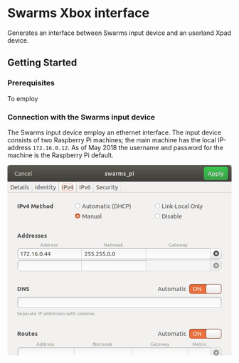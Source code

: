 # Swarms Xbox interface
Generates an interface between Swarms input device and an userland Xpad device.

## Getting Started

### Prerequisites
To employ

### Connection with the Swarms input device
The Swarms input device employ an ethernet interface. The input device consists of two Raspberry Pi machines; the main machine has the local IP-address ```172.16.0.12```. As of May 2018 the username and password for the machine is the Raspberry Pi default. 

![Image of IPv4-settings on Ubuntu](IPv4.png)